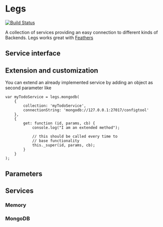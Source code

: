 # Legs

[![Build Status](https://travis-ci.org/feathersjs/legs.png?branch=master)](https://travis-ci.org/feathersjs/legs)

A collection of services providing an easy connection to different kinds of Backends.
Legs works great with [Feathers](https://github.com/feathersjs/feathers)

## Service interface

## Extension and customization

You can extend an already implemented service by adding an object as second parameter like

    var myTodoService = legs.mongodb(
        {
            collection: 'myTodoService',
            connectionString: 'mongodb://127.0.0.1:27017/configtool'
        },
        {
            get: function (id, params, cb) {
                console.log("I am an extended method");

                // this should be called every time to
                // base functionality
                this._super(id, params, cb);
            }
        }
    );

## Parameters

## Services

### Memory

### MongoDB
